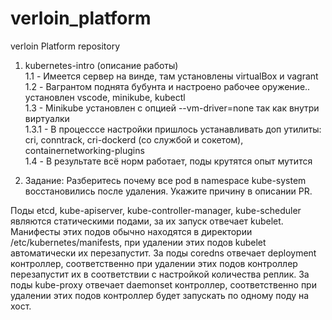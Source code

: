 # verloin_platform
verloin Platform repository

1.  kubernetes-intro  (описание работы)  
1.1     -  Имеется сервер на винде, там установлены virtualBox и vagrant  
1.2     -  Вагрантом поднята бубунта и настроено рабочее оружение.. установлен vscode, minikube, kubectl  
1.3     -  Minikube установлен с опцией --vm-driver=none так как внутри виртуалки  
1.3.1       -  В процесссе настройки пришлось устанавливать доп утилиты:  cri, conntrack, cri-dockerd (со службой и сокетом), containernetworking-plugins  
1.4     -  В результате всё норм работает, поды крутятся опыт мутится  

2.  Задание:  Разберитесь почему все pod в namespace kube-system восстановились после удаления. Укажите причину в описании PR.  

Поды etcd, kube-apiserver, kube-controller-manager, kube-scheduler являются статическими подами, за их запуск отвечает kubelet. 
Манифесты этих подов обычно находятся в директории /etc/kubernetes/manifests, при удалении этих подов kubelet автоматически их перезапустит.
За поды coredns отвечает deployment контроллер, соответственно при удалении этих подов контроллер перезапустит их в соответствии с настройкой количества реплик.
За поды kube-proxy отвечает daemonset контроллер, соответственно при удалении этих подов контроллер будет запускать по одному поду на хост.